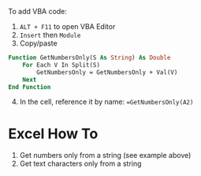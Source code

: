To add VBA code:
1. `ALT + F11` to open VBA Editor
2. `Insert` then `Module`
3. Copy/paste

```vb
Function GetNumbersOnly(S As String) As Double
    For Each V In Split(S)
        GetNumbersOnly = GetNumbersOnly + Val(V)
    Next
End Function
```

4. In the cell, reference it by name: `=GetNumbersOnly(A2)`

# Excel How To
1. Get numbers only from a string (see example above)
2. Get text characters only from a string
